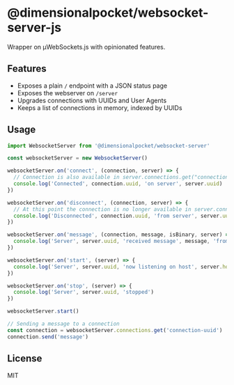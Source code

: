 # @dimensionalpocket/websocket-server-js

Wrapper on µWebSockets.js with opinionated features.

## Features

- Exposes a plain `/` endpoint with a JSON status page
- Exposes the webserver on `/server`
- Upgrades connections with UUIDs and User Agents
- Keeps a list of connections in memory, indexed by UUIDs

## Usage

```javascript
import WebsocketServer from '@dimensionalpocket/websocket-server'

const websocketServer = new WebsocketServer()

websocketServer.on('connect', (connection, server) => {
  // Connection is also available in server.connections.get("connection-uuid")
  console.log('Connected', connection.uuid, 'on server', server.uuid)
})

websocketServer.on('disconnect', (connection, server) => {
  // At this point the connection is no longer available in server.connections.get(...)
  console.log('Disconnected', connection.uuid, 'from server', server.uuid)
})

websocketServer.on('message', (connection, message, isBinary, server) => {
  console.log('Server', server.uuid, 'received message', message, 'from connection', connection.uuid)
})

websocketServer.on('start', (server) => {
  console.log('Server', server.uuid, 'now listening on host', server.host, 'port', server.port)
})

websocketServer.on('stop', (server) => {
  console.log('Server', server.uuid, 'stopped')
})

websocketServer.start()

// Sending a message to a connection
const connection = websocketServer.connections.get('connection-uuid')
connection.send('message')

```

## License

MIT
